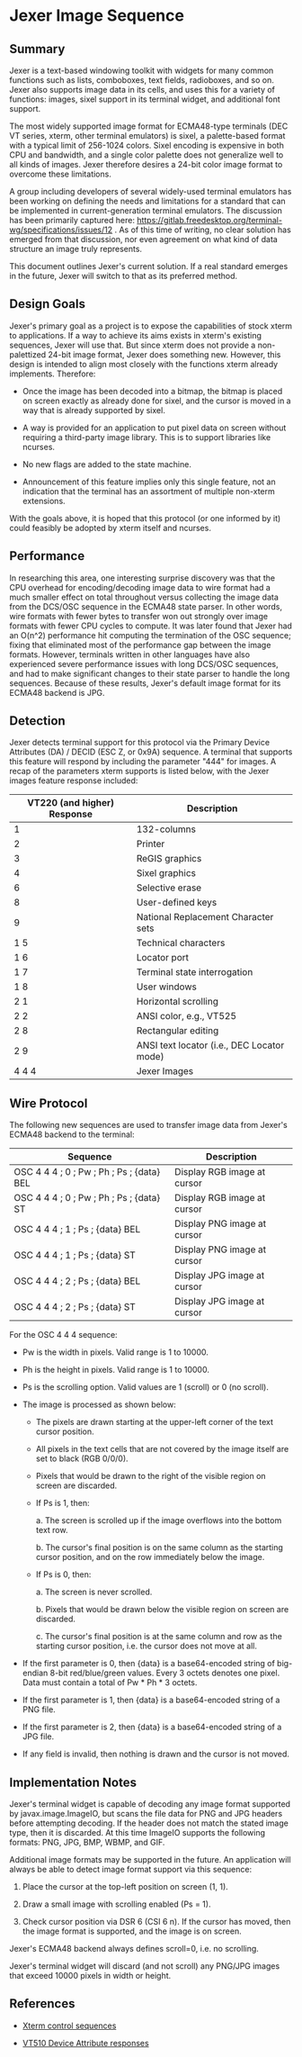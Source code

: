 Jexer Image Sequence
====================



Summary
-------

Jexer is a text-based windowing toolkit with widgets for many common
functions such as lists, comboboxes, text fields, radioboxes, and so
on.  Jexer also supports image data in its cells, and uses this for a
variety of functions: images, sixel support in its terminal widget,
and additional font support.

The most widely supported image format for ECMA48-type terminals (DEC
VT series, xterm, other terminal emulators) is sixel, a palette-based
format with a typical limit of 256-1024 colors.  Sixel encoding is
expensive in both CPU and bandwidth, and a single color palette does
not generalize well to all kinds of images.  Jexer therefore desires a
24-bit color image format to overcome these limitations.

A group including developers of several widely-used terminal emulators
has been working on defining the needs and limitations for a standard
that can be implemented in current-generation terminal emulators.  The
discussion has been primarily captured here:
https://gitlab.freedesktop.org/terminal-wg/specifications/issues/12 .
As of this time of writing, no clear solution has emerged from that
discussion, nor even agreement on what kind of data structure an image
truly represents.

This document outlines Jexer's current solution.  If a real standard
emerges in the future, Jexer will switch to that as its preferred
method.



Design Goals
------------

Jexer's primary goal as a project is to expose the capabilities of
stock xterm to applications.  If a way to achieve its aims exists in
xterm's existing sequences, Jexer will use that.  But since xterm does
not provide a non-palettized 24-bit image format, Jexer does something
new.  However, this design is intended to align most closely with the
functions xterm already implements.  Therefore:

* Once the image has been decoded into a bitmap, the bitmap is placed
  on screen exactly as already done for sixel, and the cursor is moved
  in a way that is already supported by sixel.

* A way is provided for an application to put pixel data on screen
  without requiring a third-party image library.  This is to support
  libraries like ncurses.

* No new flags are added to the state machine.

* Announcement of this feature implies only this single feature, not
  an indication that the terminal has an assortment of multiple
  non-xterm extensions.

With the goals above, it is hoped that this protocol (or one informed
by it) could feasibly be adopted by xterm itself and ncurses.



Performance
-----------

In researching this area, one interesting surprise discovery was that
the CPU overhead for encoding/decoding image data to wire format had a
much smaller effect on total throughout versus collecting the image
data from the DCS/OSC sequence in the ECMA48 state parser.  In other
words, wire formats with fewer bytes to transfer won out strongly over
image formats with fewer CPU cycles to compute.  It was later found
that Jexer had an O(n^2) performance hit computing the termination of
the OSC sequence; fixing that eliminated most of the performance gap
between the image formats.  However, terminals written in other
languages have also experienced severe performance issues with long
DCS/OSC sequences, and had to make significant changes to their state
parser to handle the long sequences.  Because of these results,
Jexer's default image format for its ECMA48 backend is JPG.



Detection
---------

Jexer detects terminal support for this protocol via the Primary
Device Attributes (DA) / DECID (ESC Z, or 0x9A) sequence.  A terminal
that supports this feature will respond by including the parameter
"444" for images.  A recap of the parameters xterm supports is listed
below, with the Jexer images feature response included:

| VT220 (and higher) Response | Description                                |
|-----------------------------|--------------------------------------------|
| 1                           | 132-columns                                |
| 2                           | Printer                                    |
| 3                           | ReGIS graphics                             |
| 4                           | Sixel graphics                             |
| 6                           | Selective erase                            |
| 8                           | User-defined keys                          |
| 9                           | National Replacement Character sets        |
| 1 5                         | Technical characters                       |
| 1 6                         | Locator port                               |
| 1 7                         | Terminal state interrogation               |
| 1 8                         | User windows                               |
| 2 1                         | Horizontal scrolling                       |
| 2 2                         | ANSI color, e.g., VT525                    |
| 2 8                         | Rectangular editing                        |
| 2 9                         | ANSI text locator (i.e., DEC Locator mode) |
| 4 4 4                       | Jexer Images                               |



Wire Protocol
-------------

The following new sequences are used to transfer image data from
Jexer's ECMA48 backend to the terminal:

| Sequence                                   | Description                 |
|--------------------------------------------|-----------------------------|
| OSC 4 4 4 ; 0 ; Pw ; Ph ; Ps ; {data} BEL  | Display RGB image at cursor |
| OSC 4 4 4 ; 0 ; Pw ; Ph ; Ps ; {data} ST   | Display RGB image at cursor |
| OSC 4 4 4 ; 1 ; Ps ; {data} BEL            | Display PNG image at cursor |
| OSC 4 4 4 ; 1 ; Ps ; {data} ST             | Display PNG image at cursor |
| OSC 4 4 4 ; 2 ; Ps ; {data} BEL            | Display JPG image at cursor |
| OSC 4 4 4 ; 2 ; Ps ; {data} ST             | Display JPG image at cursor |



For the OSC 4 4 4 sequence:

* Pw is the width in pixels.  Valid range is 1 to 10000.

* Ph is the height in pixels.  Valid range is 1 to 10000.

* Ps is the scrolling option.  Valid values are 1 (scroll) or 0 (no scroll).

* The image is processed as shown below:

  - The pixels are drawn starting at the upper-left corner of the text
    cursor position.

  - All pixels in the text cells that are not covered by the image
    itself are set to black (RGB 0/0/0).

  - Pixels that would be drawn to the right of the visible region on
    screen are discarded.

  - If Ps is 1, then:

    a. The screen is scrolled up if the image overflows into the
       bottom text row.

    b. The cursor's final position is on the same column as the
       starting cursor position, and on the row immediately below the
       image.

  - If Ps is 0, then:

    a. The screen is never scrolled.

    b. Pixels that would be drawn below the visible region on screen
       are discarded.

    c. The cursor's final position is at the same column and row as
       the starting cursor position, i.e. the cursor does not move at
       all.

* If the first parameter is 0, then {data} is a base64-encoded string
  of big-endian 8-bit red/blue/green values.  Every 3 octets denotes
  one pixel.  Data must contain a total of Pw * Ph * 3 octets.

* If the first parameter is 1, then {data} is a base64-encoded string
  of a PNG file.

* If the first parameter is 2, then {data} is a base64-encoded string
  of a JPG file.

* If any field is invalid, then nothing is drawn and the cursor is not
  moved.



Implementation Notes
--------------------

Jexer's terminal widget is capable of decoding any image format
supported by javax.image.ImageIO, but scans the file data for PNG and
JPG headers before attempting decoding.  If the header does not match
the stated image type, then it is discarded.  At this time ImageIO
supports the following formats: PNG, JPG, BMP, WBMP, and GIF.

Additional image formats may be supported in the future.  An
application will always be able to detect image format support via
this sequence:

  1. Place the cursor at the top-left position on screen (1, 1).

  2. Draw a small image with scrolling enabled (Ps = 1).

  3. Check cursor position via DSR 6 (CSI 6 n).  If the cursor has
     moved, then the image format is supported, and the image is on
     screen.

Jexer's ECMA48 backend always defines scroll=0, i.e. no scrolling.

Jexer's terminal widget will discard (and not scroll) any PNG/JPG
images that exceed 10000 pixels in width or height.


References
----------

* [Xterm control sequences](https://invisible-island.net/xterm/ctlseqs/ctlseqs.html)

* [VT510 Device Attribute responses](https://vt100.net/docs/vt510-rm/DA1.html)